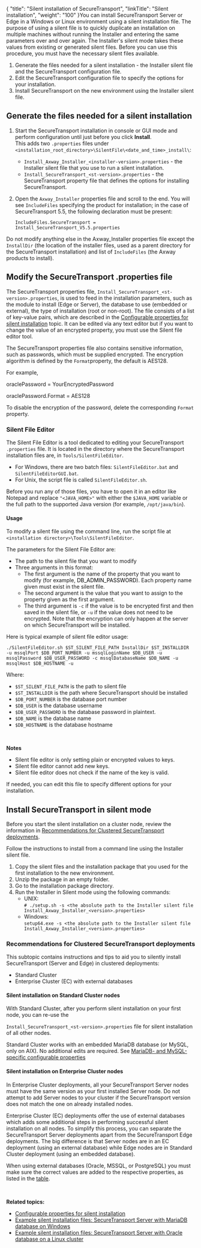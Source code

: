 {
    "title": "Silent installation of SecureTransport",
    "linkTitle": "Silent installation",
    "weight": "100"
}You can install SecureTransport Server or Edge in a Windows or Linux environment using a silent installation file. The purpose of using a silent file is to quickly duplicate an installation on multiple machines without running the Installer and entering the same parameters over and over again. The Installer's silent mode takes these values from existing or generated silent files. Before you can use this procedure, you must have the necessary silent files available.

1.  Generate the files needed for a silent installation - the Installer silent file and the SecureTransport configuration file.
2.  Edit the SecureTransport configuration file to specify the options for your installation.
3.  Install SecureTransport on the new environment using the Installer silent file.

## Generate the files needed for a silent installation

1.  Start the <span class="mc-variable axway_variables.Component_Short_Name variable">SecureTransport</span> installation in console or GUI mode and perform configuration until just before you click **Install**.  
    This adds two `.properties` files under `<installation_root_directory>\SilentFile\<date_and_time>_install\`:  
    -   `Install_Axway_Installer_<installer-version>.properties` - the Installer silent file that you use to run a silent installation.
    -   `Install_SecureTransport_<st-version>.properties` - the SecureTransport property file that defines the options for installing SecureTransport.

2.  Open the `Axway_Installer` properties file and scroll to the end. You will see `IncludeFiles` specifying the product for installation; in the case of SecureTransport 5.5, the following declaration must be present:  


        IncludeFiles.SecureTransport = Install_SecureTransport_V5.5.properties

Do not modify anything else in the Axway\_Installer properties file except the `InstallDir` (the location of the installer files, used as a parent directory for the SecureTransport installation) and list of `IncludeFiles` (the Axway products to install).

## Modify the SecureTransport .properties file

The SecureTransport properties file, `Install_SecureTransport_<st-version>.properties`, is used to feed in the installation parameters, such as the module to install (Edge or Server), the database to use (embedded or external), the type of installation (root or non-root). The file consists of a list of key-value pairs, which are described in the <a href="silent-install-properties" class="MCXref xref">Configurable properties for silent installation</a> topic. It can be edited via any text editor but if you want to change the value of an encrypted property, you must use the Silent file editor tool.

The SecureTransport properties file also contains sensitive information, such as passwords, which must be supplied encrypted. The encryption algorithm is defined by the `Format`property, the default is AES128.

For example,

oraclePassword = YourEncryptedPassword

oraclePassword.Format = AES128

To disable the encryption of the password, delete the corresponding `Format` property.

<span id="Silent"></span>

### Silent File Editor

The Silent File Editor is a tool dedicated to editing your <span class="mc-variable axway_variables.Component_Short_Name variable">SecureTransport</span> `.properties` file. It is located in the directory where the SecureTransport installation files are, in `Tools/SilentFileEditor`.

-   For Windows, there are two batch files: `SilentFileEditor.bat` and `SilentFileEditorGUI.bat`.
-   For Unix, the script file is called `SilentFileEditor.sh`.

Before you run any of those files, you have to open it in an editor like Notepad and replace `"<JAVA_HOME>"` with either the `$JAVA_HOME` variable or the full path to the supported Java version (for example, `/opt/java/bin`).

#### Usage

To modify a silent file using the command line, run the script file at `<installation directory>\Tools\SilentFileEditor`.

The parameters for the Silent File Editor are:

-   The path to the silent file that you want to modify
-   Three arguments in this format:
    -   The first argument is the name of the property that you want to modify (for example, <span style="color: #000000;">DB\_ADMIN\_PASSWORD</span>). Each property name given must exist in the silent file.
    -   The second argument is the value that you want to assign to the property given as the first argument.
    -   The third argument is `-c` if the value is to be encrypted first and then saved in the silent file, or `-u` if the value does not need to be encrypted. Note that the encryption can only happen at the server on which SecureTransport will be installed.

Here is typical example of silent file editor usage:



    ./SilentFileEditor.sh $ST_SILENT_FILE_PATH InstallDir $ST_INSTALLDIR  -u mssqlPort $DB_PORT_NUMBER -u mssqlLoginName $DB_USER -u mssqlPassword $DB_USER_PASSWORD -c mssqlDatabaseName $DB_NAME -u mssqlHost $DB_HOSTNAME -u

Where:

-   `$ST_SILENT_FILE_PATH` is the path to silent file
-   `$ST_INSTALLDIR` is the path where SecureTransport should be installed
-   `$DB_PORT_NUMBER` is the database port number
-   `$DB_USER` is the database username
-   `$DB_USER_PASSWORD` is the database password in plaintext.
-   `$DB_NAME` is the database name
-   `$DB_HOSTNAME` is the database hostname

 

**Notes**

-   Silent file editor is only setting plain or encrypted values to keys.
-   Silent file editor cannot add new keys.
-   Silent file editor does not check if the name of the key is valid.

If needed, you can edit this file to specify different options for your installation.

## Install <span class="mc-variable axway_variables.Component_Short_Name variable">SecureTransport</span> in silent mode

Before you start the silent installation on a cluster node, review the information in <a href="#Silent2" class="MCXref xref">Recommendations for Clustered SecureTransport deployments</a>.

Follow the instructions to install from a command line using the Installer silent file.

1.  Copy the silent files and the installation package that you used for the first installation to the new environment.
2.  Unzip the package in an empty folder.
3.  Go to the installation package directory.
4.  Run the Installer in Silent mode using the following commands:  
    -   UNIX:  
        `# ./setup.sh -s <the absolute path to the Installer silent file Install_Axway_Installer_<version>.properties>`
    -   Windows:  
        `setup64.exe -s <the absolute path to the Installer silent file Install_Axway_Installer_<version>.properties>`

<span id="Silent2"></span>

### Recommendations for Clustered <span class="mc-variable axway_variables.Component_Short_Name variable">SecureTransport</span> deployments

This subtopic contains instructions and tips to aid you to silently install <span class="mc-variable axway_variables.Component_Short_Name variable">SecureTransport</span> (Server and Edge) in clustered deployments:

-   Standard Cluster
-   Enterprise Cluster (EC) with external databases

<span id="silent_standard_cl"></span>

#### Silent installation on Standard Cluster nodes

With Standard Cluster, after you perform silent installation on your first node, you can re-use the

`Install_SecureTransport_<st-version>.properties` file for silent installation of all other nodes.

Standard Cluster works with an embedded MariaDB database (or MySQL, only on AIX). No additional edits are required. See <a href="silent-install-properties#MariaDB-" class="MCXref xref">MariaDB- and MySQL-specific configurable properties</a>

#### Silent installation on Enterprise Cluster nodes

In Enterprise Cluster deployments, all your SecureTransport Server nodes must have the same version as your first installed Server node. Do not attempt to add Server nodes to your cluster if the SecureTransport version does not match the one on already installed nodes.

Enterprise Cluster (EC) deployments offer the use of external databases which adds some additional steps in performing successful silent installation on all nodes. To simplify this process, you can separate the <span class="mc-variable axway_variables.Component_Short_Name variable">SecureTransport</span> Server deployments apart from the <span class="mc-variable SecureTransport_Variables.st_server_edge variable">SecureTransport Edge</span> deployments. The big difference is that Server nodes are in an EC deployment (using an external database) while Edge nodes are in Standard Cluster deployment (using an embedded database).

When using external databases (Oracle, MSSQL, or PostgreSQL) you must make sure the correct values are added to the respective properties, as listed in the [table](silent-install-properties#Configur).

 

**Related topics:**

-   <a href="silent-install-properties" class="MCXref xref">Configurable properties for silent installation</a>
-   <a href="silent-install-example-mariadb" class="MCXref xref">Example silent installation files: SecureTransport Server with MariaDB database on Windows</a>
-   <a href="silent-install-cluster-externaldb" class="MCXref xref">Example silent installation files: SecureTransport Server with Oracle database on a Linux cluster</a>
